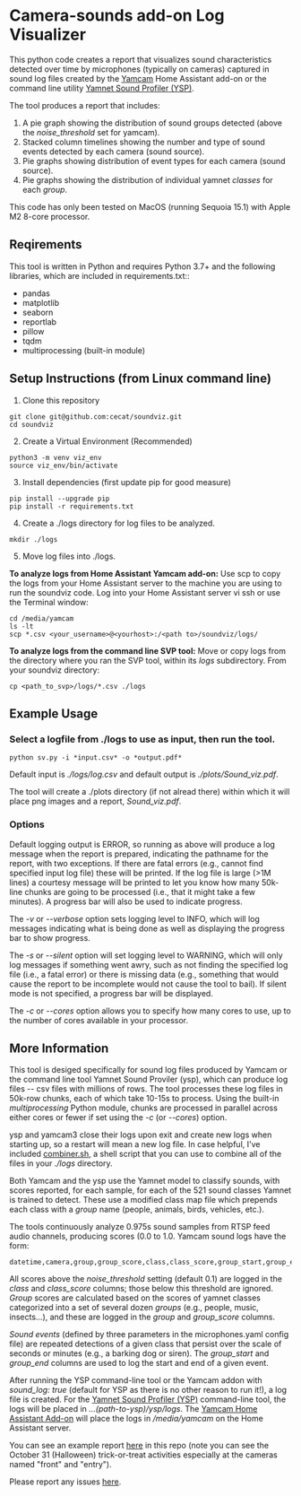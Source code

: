 
# Camera-sounds add-on Log Visualizer

This python code creates a report that visualizes sound characteristics detected
over time by microphones (typically on cameras) captured in sound log files 
created by the
[Yamcam](https://github.com/cecat/CeC-HA-Addons/tree/main/yamcam3)
Home Assistant add-on or the command line utility
[Yamnet Sound Profiler (YSP)](https://github.com/cecat/ysp).

The tool produces a report that includes:
1. A pie graph showing the distribution of sound groups detected (above 
the *noise_threshold* set for yamcam).
2. Stacked column timelines showing the number and type of sound events
detected by each camera (sound source).
3. Pie graphs showing distribution of event types for each camera (sound source).
4. Pie graphs showing the distribution of individual yamnet *classes* for each
*group*.

This code has only been tested on MacOS (running Sequoia 15.1) with Apple M2
8-core processor.

## Reqirements

This tool is written in Python and requires Python 3.7+ and the following libraries,
which are included in requirements.txt::
* pandas
* matplotlib
* seaborn
* reportlab
* pillow
* tqdm
* multiprocessing (built-in module)

## Setup Instructions (from Linux command line)

1. Clone this repository
```
git clone git@github.com:cecat/soundviz.git
cd soundviz
```

2. Create a Virtual Environment (Recommended)
```
python3 -m venv viz_env
source viz_env/bin/activate
```

3. Install dependencies (first update pip for good measure)
```
pip install --upgrade pip
pip install -r requirements.txt
```

4. Create a ./logs directory for log files to be analyzed.
```
mkdir ./logs
```

5. Move log files into ./logs.

**To analyze logs from Home Assistant Yamcam add-on:**
Use scp to copy the logs from your Home Assistant server to the machine you are using to run the soundviz code. Log into your Home Assistant server vi ssh or use the Terminal window:

```
cd /media/yamcam
ls -lt
scp *.csv <your_username>@<yourhost>:/<path to>/soundviz/logs/
```

**To analyze logs from the command line SVP tool:**
Move or copy logs from the directory where you ran the SVP tool, within its *logs*
subdirectory.  From your soundviz directory:
```
cp <path_to_svp>/logs/*.csv ./logs
```

## Example Usage

### Select a logfile from ./logs to use as input, then run the tool.
```
python sv.py -i *input.csv* -o *output.pdf*
```
Default input is *./logs/log.csv* and default output is *./plots/Sound_viz.pdf*.

The tool will create a ./plots directory (if not alread there) within which it
will place png images and a report, *Sound_viz.pdf*.

### Options
Default logging output is ERROR, so running as above will produce a log message
when the report is prepared, indicating the pathname for the report, with two
exceptions.  If there are fatal errors (e.g., cannot find specified input
log file) these will be printed.  If the log file is large (>1M lines) a
courtesy message will be printed to let you know how 
many 50k-line chunks are going to be processed (i.e., that it might
take a few minutes). A progress bar will also be used to indicate progress.

The *-v* or *--verbose* option sets logging level to INFO, which will log messages 
indicating what is being done as well as displaying the progress bar to show progress.

The *-s* or *--silent* option will set logging level to WARNING, which will only
log messages if something went awry, such as not finding the specified log file
(i.e., a fatal error) or there is missing data (e.g., something that would cause
the report to be incomplete would not cause the tool to bail). If silent mode is
not specified, a progress bar will be displayed.

The *-c* or *--cores* option allows you to specify how many cores to use, up to the
number of cores available in your processor.

## More Information

This tool is desiged specifically for sound log files produced by Yamcam or
the command line tool Yamnet Sound Proviler (ysp), which can produce
log files -- csv files with millions of rows.  The tool processes these log files in 50k-row
chunks, each of which take 10-15s to process.  Using the built-in *multiprocessing*
Python module, chunks are processed in parallel
across either cores or fewer if set using the *-c* (or *--cores*) option.

ysp and yamcam3 close their logs upon exit and create new logs when starting up, so
a restart will mean a new log file. In case helpful, I've included
[combiner.sh](https://github.com/cecat/soundviz/blob/main/combiner.sh), 
a shell script that you can use to combine all of the files in your *./logs* directory.

Both Yamcam and the ysp use the Yamnet model to classify sounds, with scores reported, for each
sample, for each of the 521 sound classes Yamnet is trained to detect.  These 
use a modified class map file which prepends each class with a *group* 
name (people, animals, birds, vehicles, etc.).

The tools continuously analyze 0.975s sound samples from RTSP feed audio channels, 
producing scores (0.0 to 1.0. Yamcam sound logs have the form:
```
datetime,camera,group,group_score,class,class_score,group_start,group_end
```

All scores above the *noise_threshold* setting
(default 0.1) are logged in the *class* and *class_score* columns; those
below this threshold are ignored.  *Group*
scores are calculated based on the scores of yamnet classes categorized into
a set of several dozen *groups* (e.g., people, music, insects...), and these are
logged in the *group* and *group_score* columns.

*Sound events* (defined by three parameters in the microphones.yaml config file)
are repeated detections of a given class that persist over the scale of seconds
or minutes (e.g., a barking dog or siren). The *group_start* and *group_end* columns
are used to log the start and end of a given event.


After running the YSP command-line tool or the Yamcam addon with *sound_log: true*
(default for YSP as there is no other reason to run it!), a log file is created.
For the
[Yamnet Sound Profiler (YSP)](https://github.com/cecat/ysp)
command-line tool, the logs will be placed in *...(path-to-ysp)/ysp/logs*.
The 
[Yamcam Home Assistant Add-on](https://github.com/cecat/CeC-HA-Addons/tree/main/yamcam3)
will place the logs in */media/yamcam* on the Home Assistant server. 

You can see an example report 
[here](https://github.com/cecat/soundviz/blob/main/example_report.pdf)
in this repo (note you can see the October 31 (Halloween) trick-or-treat activities especially
at the cameras named "front" and "entry").

Please report any issues
[here](https://github.com/cecat/soundviz/issues). 
